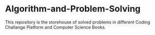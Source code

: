 # Algorithm-and-Problem-Solving

This repository is the storehouse of solved problems in different Coding Challange Platform and Computer Science Books.
